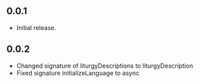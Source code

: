 ## 0.0.1

* Initial release.

## 0.0.2

* Changed signature of liturgyDescriptions to liturgyDescription
* Fixed signature initializeLanguage to async
